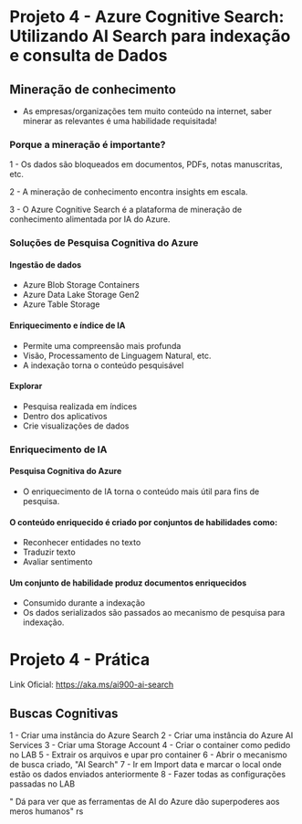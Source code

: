 
# Projeto 4 - Azure Cognitive Search: Utilizando AI Search para indexação e consulta de Dados

## Mineração de conhecimento

* As empresas/organizações tem muito conteúdo na internet, saber minerar as relevantes é uma habilidade requisitada! 

### Porque a mineração é importante? 

1 - Os dados são bloqueados em documentos, PDFs, notas manuscritas, etc.

2 - A mineração de conhecimento encontra insights em escala.

3 - O Azure Cognitive Search é a plataforma de mineração de conhecimento alimentada por IA do Azure.

### Soluções de Pesquisa Cognitiva do Azure

#### Ingestão de dados

* Azure Blob Storage Containers
* Azure Data Lake Storage Gen2
* Azure Table Storage

#### Enriquecimento e índice de IA

* Permite uma compreensão mais profunda
* Visão, Processamento de Linguagem Natural, etc.
* A indexação torna o conteúdo pesquisável

#### Explorar

* Pesquisa realizada em índices
* Dentro dos aplicativos
* Crie visualizações de dados

### Enriquecimento de IA

#### Pesquisa Cognitiva do Azure

* O enriquecimento de IA torna o conteúdo mais útil para fins de pesquisa.

#### O conteúdo enriquecido é criado por conjuntos de habilidades como:

* Reconhecer entidades no texto
* Traduzir texto
* Avaliar sentimento

#### Um conjunto de habilidade produz documentos enriquecidos

* Consumido durante a indexação
* Os dados serializados são passados ao mecanismo de pesquisa para indexação.

# Projeto 4 - Prática

Link Oficial: https://aka.ms/ai900-ai-search

## Buscas Cognitivas

1 - Criar uma instância do Azure Search
2 - Criar uma instância do Azure AI Services
3 - Criar uma Storage Account
4 - Criar o container como pedido no LAB
5 - Extrair os arquivos e upar pro container
6 - Abrir o mecanismo de busca criado, "AI Search"
7 - Ir em Import data e marcar o local onde estão os dados enviados anteriormente
8 - Fazer todas as configurações passadas no LAB

" Dá para ver que as ferramentas de AI do Azure dão superpoderes aos meros humanos" rs